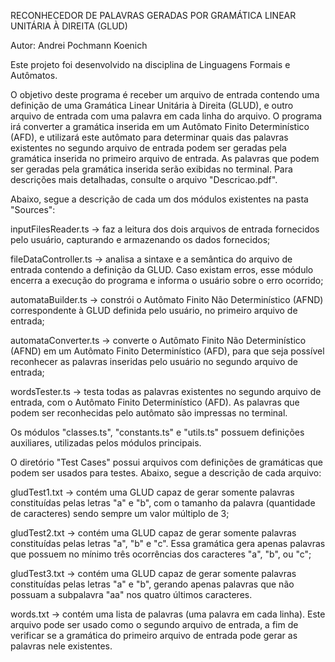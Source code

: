 RECONHECEDOR DE PALAVRAS GERADAS POR GRAMÁTICA LINEAR UNITÁRIA À DIREITA (GLUD)

Autor: Andrei Pochmann Koenich

Este projeto foi desenvolvido na disciplina de Linguagens Formais e Autômatos.

O objetivo deste programa é receber um arquivo de entrada contendo uma definição de uma Gramática Linear Unitária à Direita (GLUD), e outro arquivo de entrada
com uma palavra em cada linha do arquivo. O programa irá converter a gramática inserida em um Autômato Finito Determinístico (AFD), e utilizará este autômato
para determinar quais das palavras existentes no segundo arquivo de entrada podem ser geradas pela gramática inserida no primeiro arquivo de entrada. As palavras
que podem ser geradas pela gramática inserida serão exibidas no terminal. Para descrições mais detalhadas, consulte o arquivo "Descricao.pdf".

Abaixo, segue a descrição de cada um dos módulos existentes na pasta "Sources":

inputFilesReader.ts -> faz a leitura dos dois arquivos de entrada fornecidos pelo usuário, capturando e armazenando os dados fornecidos;

fileDataController.ts -> analisa a sintaxe e a semântica do arquivo de entrada contendo a definição da GLUD. Caso existam erros, esse módulo encerra a execução do programa e informa o usuário sobre o erro ocorrido;

automataBuilder.ts -> constrói o Autômato Finito Não Determinístico (AFND) correspondente à GLUD definida pelo usuário, no primeiro arquivo de entrada;

automataConverter.ts -> converte o Autômato Finito Não Determinístico (AFND) em um Autômato Finito Determinístico (AFD), para que seja possível reconhecer as palavras inseridas pelo usuário no segundo arquivo de entrada;

wordsTester.ts -> testa todas as palavras existentes no segundo arquivo de entrada, com o Autômato Finito Determinístico (AFD). As palavras que podem ser reconhecidas pelo autômato são impressas no terminal.

Os módulos "classes.ts", "constants.ts" e "utils.ts" possuem definições auxiliares, utilizadas pelos módulos principais.

O diretório "Test Cases" possui arquivos com definições de gramáticas que podem ser usados para testes. Abaixo, segue a descrição de cada arquivo:

gludTest1.txt -> contém uma GLUD capaz de gerar somente palavras constituídas pelas letras "a" e "b", com o tamanho da palavra (quantidade de caracteres) sendo sempre um valor múltiplo de 3;

gludTest2.txt -> contém uma GLUD capaz de gerar somente palavras constituídas pelas letras "a", "b" e "c". Essa gramática gera apenas palavras que possuem no mínimo três ocorrências dos caracteres "a", "b", ou "c";

gludTest3.txt -> contém uma GLUD capaz de gerar somente palavras constituídas pelas letras "a" e "b", gerando apenas palavras que não possuam a subpalavra "aa" nos quatro últimos caracteres.

words.txt -> contém uma lista de palavras (uma palavra em cada linha). Este arquivo pode ser usado como o segundo arquivo de entrada, a fim de verificar se a gramática do primeiro arquivo de entrada pode gerar as palavras nele existentes.